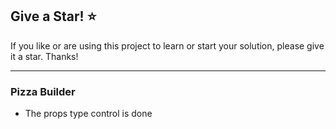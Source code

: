 ## Give a Star! :star:
If you like or are using this project to learn or start your solution, please give it a star. Thanks!
<hr>

### Pizza Builder
- The props type control is done